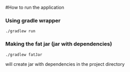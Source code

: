#How to run the application

### Using gradle wrapper
```
./gradlew run
```

### Making the fat jar (jar with dependencies)
```
./gradlew fatJar
```
will create jar with dependencies in the project directory